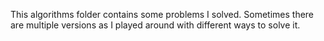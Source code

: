 This algorithms folder contains some problems I solved. Sometimes there are multiple versions as I played around with different ways to solve it.
